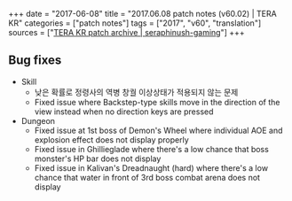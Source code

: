 +++
date = "2017-06-08"
title = "2017.06.08 patch notes (v60.02) | TERA KR"
categories = ["patch notes"]
tags = ["2017", "v60", "translation"]
sources = ["[TERA KR patch archive | seraphinush-gaming](/ko/patch/2017/v60-02)"]
+++

## Bug fixes

- Skill
  - 낮은 확률로 정령사의 역병 창궐 이상상태가 적용되지 않는 문제
  - Fixed issue where Backstep-type skills move in the direction of the view instead when no direction keys are pressed
- Dungeon
  - Fixed issue at 1st boss of Demon's Wheel where individual AOE and explosion effect does not display properly
  - Fixed issue in Ghillieglade where there's a low chance that boss monster's HP bar does not display
  - Fixed issue in Kalivan's Dreadnaught (hard) where there's a low chance that water in front of 3rd boss combat arena does not display

